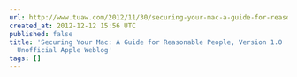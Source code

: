 ```yaml
---
url: http://www.tuaw.com/2012/11/30/securing-your-mac-a-guide-for-reasonable-people-version-1-0/
created_at: 2012-12-12 15:56 UTC
published: false
title: 'Securing Your Mac: A Guide for Reasonable People, Version 1.0 | TUAW - The
  Unofficial Apple Weblog'
tags: []
---
```




